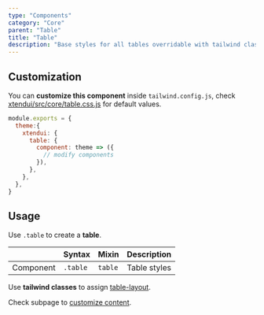 ```yaml
---
type: "Components"
category: "Core"
parent: "Table"
title: "Table"
description: "Base styles for all tables overridable with tailwind classes."
---
```


## Customization

You can **customize this component** inside `tailwind.config.js`, check [xtendui/src/core/table.css.js](https://github.com/minimit/xtendui/blob/beta/src/core/list.css.js) for default values.

```jsx
module.exports = {
  theme:{
    xtendui: {
      table: {
        component: theme => ({
          // modify components
        }),
      },
    },
  },
}
```

## Usage

Use `.table` to create a **table**.

<div class="table-overflow">

|                      | Syntax                          | Mixin            | Description                   |
| ----------------------- | ----------------------------------------- | -----------------------------| ----------------------------- |
| Component                  | `.table`                     | `table`                | Table styles            |

</div>

<demo>
  <demovanilla src="vanilla/components/core/table/usage">
  </demovanilla>
</demo>

Use **tailwind classes** to assign [table-layout](https://tailwindcss.com/docs/table-layout).

<demo>
  <demovanilla src="vanilla/components/core/table/usage-fixed">
  </demovanilla>
</demo>

Check subpage to [customize content](/components/core/table/content).

